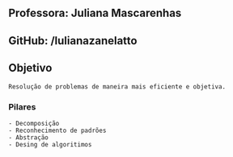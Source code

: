 ## Professora: Juliana Mascarenhas 

## GitHub: /lulianazanelatto

## Objetivo 
	
	Resolução de problemas de maneira mais eficiente e objetiva. 

### Pilares

	- Decomposição
	- Reconhecimento de padrões
 	- Abstração
	- Desing de algoritimos
